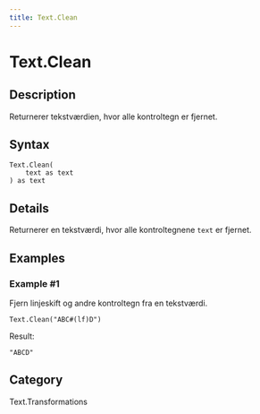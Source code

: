 ```yaml
---
title: Text.Clean
---
```


# Text.Clean


## Description

Returnerer tekstværdien, hvor alle kontroltegn er fjernet.


## Syntax

```powerquery
Text.Clean(
    text as text
) as text
```


## Details

Returnerer en tekstværdi, hvor alle kontroltegnene <code>text</code> er fjernet.


## Examples

### Example #1 
Fjern linjeskift og andre kontroltegn fra en tekstværdi.
```powerquery
Text.Clean("ABC#(lf)D")
```

Result: 
```powerquery
"ABCD"
```




## Category
Text.Transformations
